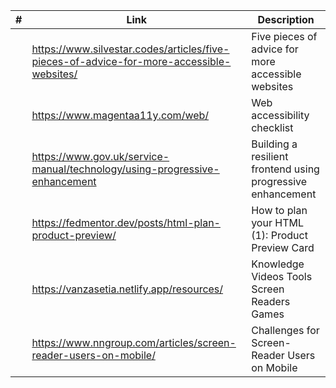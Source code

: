 <!-- prettier-ignore -->
|#| Link | Description |
|------|-------------|-------------|
||https://www.silvestar.codes/articles/five-pieces-of-advice-for-more-accessible-websites/|Five pieces of advice for more accessible websites|
||https://www.magentaa11y.com/web/|Web accessibility checklist|
||https://www.gov.uk/service-manual/technology/using-progressive-enhancement|Building a resilient frontend using progressive enhancement|
||https://fedmentor.dev/posts/html-plan-product-preview/|How to plan your HTML (1): Product Preview Card|
||https://vanzasetia.netlify.app/resources/|Knowledge Videos Tools Screen Readers Games|
||https://www.nngroup.com/articles/screen-reader-users-on-mobile/ | Challenges for Screen-Reader Users on Mobile |
